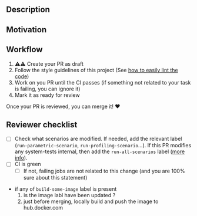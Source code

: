 ## Description

<!-- A brief description of the change being made with this pull request. -->

## Motivation

<!-- What inspired you to submit this pull request? -->

## Workflow

1. ⚠️⚠️ Create your PR as draft
2. Follow the style guidelines of this project (See [how to easily lint the code](https://github.com/DataDog/system-tests/blob/main/docs/edit/lint.md))
3. Work on you PR until the CI passes (if something not related to your task is failing, you can ignore it)
4. Mark it as ready for review

Once your PR is reviewed, you can merge it! :heart:

## Reviewer checklist

* [ ] Check what scenarios are modified. If needed, add the relevant label (`run-parametric-scenario`, `run-profiling-scenario`...). If this PR modifies any system-tests internal, then add the `run-all-scenarios` label ([more info](https://github.com/DataDog/system-tests/blob/main/docs/CI/labels.md)). 
* [ ] CI is green
   * [ ] If not, failing jobs are not related to this change (and you are 100% sure about this statement)
* if any of `build-some-image` label is present
  1. is the image labl have been updated ? 
  2. just before merging, locally build and push the image to hub.docker.com
